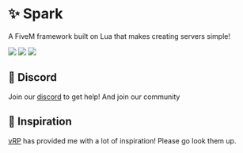 # ✨ Spark

A FiveM framework built on Lua that makes creating servers simple!

![](https://img.shields.io/github/downloads/spark-framework/spark/total?logo=github)
![](https://img.shields.io/github/contributors/spark-framework/spark?logo=github)
![](https://img.shields.io/github/v/release/spark-framework/spark?logo=github) 

## 💬 Discord
Join our [discord](https://discord.gg/Qzbm744N28) to get help! And join our community

## 🧐 Inspiration
[vRP](https://github.com/vRP-framework/vRP) has provided me with a lot of inspiration! Please go look them up.
